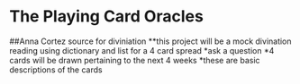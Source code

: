 # The Playing Card Oracles
##Anna Cortez source for diviniation
**this project will be a mock divination reading using dictionary and list for a 4 card spread
*ask a question
*4 cards will be drawn pertaining to the next 4 weeks
*these are basic descriptions of the cards